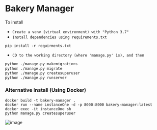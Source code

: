 # Bakery Manager

To install

* `Create a venv (virtual environment) with "Python 3.7" `
* `Install dependencies using requirements.txt` 
```
pip install -r requirments.txt
```

* `CD to the working directory (where 'manage.py' is), and then`
```bash
python ./manage.py makemigrations
python ./manage.py migrate
python ./manage.py createsuperuser
python ./manage.py runserver
```

### Alternative Install (Using Docker)

```
docker build -t bakery-manager .
docker run --name instanceOne -d -p 8000:8000 bakery-manager:latest
docker exec -it instanceOne sh
python manage.py createsuperuser
```

![image](https://user-images.githubusercontent.com/23053807/140507023-9d77f8f3-23ec-4554-a0ed-4e76b51ae572.png)

